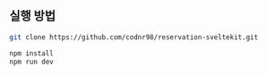 ## 실행 방법

```sh
git clone https://github.com/codnr98/reservation-sveltekit.git
```

```sh
npm install
npm run dev
```
